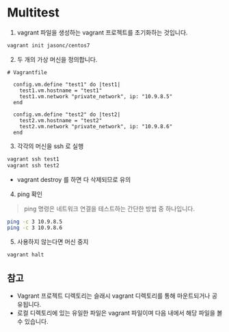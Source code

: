 # Multitest

1. vagrant 파일을 생성하는 vagrant 프로젝트를 초기화하는 것입니다.
```sh
vagrant init jasonc/centos7
```

2. 두 개의 가상 머신을 정의합니다.
```
# Vagrantfile

  config.vm.define "test1" do |test1|
    test1.vm.hostname = "test1"
    test1.vm.network "private_network", ip: "10.9.8.5"
  end

  config.vm.define "test2" do |test2|
    test2.vm.hostname = "test2"
    test2.vm.network "private_network", ip: "10.9.8.6"
  end
```

3. 각각의 머신을 ssh 로 실행
```sh
vagrant ssh test1
vagrant ssh test2
```
- vagrant destroy 를 하면 다 삭제되므로 유의

4. ping 확인
> ping 명령은 네트워크 연결을 테스트하는 간단한 방법 중 하나입니다.

```sh
ping -c 3 10.9.8.5
ping -c 3 10.9.8.6
```

5. 사용하지 않는다면 머신 중지
```sh
vagrant halt
```

## 참고
- Vagrant 프로젝트 디렉토리는 슬래시 vagrant 디렉토리를 통해 마운트되거나 공유됩니다.
- 로컬 디렉토리에 있는 유일한 파일은 vagrant 파일이며 다음 내에서 해당 파일을 볼 수 있습니다.

